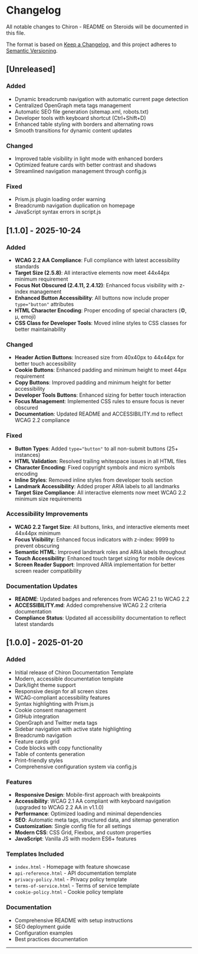 # Changelog

All notable changes to Chiron - README on Steroids will be documented in this file.

The format is based on [Keep a Changelog](https://keepachangelog.com/en/1.0.0/),
and this project adheres to [Semantic Versioning](https://semver.org/spec/v2.0.0.html).

## [Unreleased]

### Added
- Dynamic breadcrumb navigation with automatic current page detection
- Centralized OpenGraph meta tags management
- Automatic SEO file generation (sitemap.xml, robots.txt)
- Developer tools with keyboard shortcut (Ctrl+Shift+D)
- Enhanced table styling with borders and alternating rows
- Smooth transitions for dynamic content updates

### Changed
- Improved table visibility in light mode with enhanced borders
- Optimized feature cards with better contrast and shadows
- Streamlined navigation management through config.js

### Fixed
- Prism.js plugin loading order warning
- Breadcrumb navigation duplication on homepage
- JavaScript syntax errors in script.js

## [1.1.0] - 2025-10-24

### Added
- **WCAG 2.2 AA Compliance**: Full compliance with latest accessibility standards
- **Target Size (2.5.8)**: All interactive elements now meet 44x44px minimum requirement
- **Focus Not Obscured (2.4.11, 2.4.12)**: Enhanced focus visibility with z-index management
- **Enhanced Button Accessibility**: All buttons now include proper `type="button"` attributes
- **HTML Character Encoding**: Proper encoding of special characters (©, µ, emoji)
- **CSS Class for Developer Tools**: Moved inline styles to CSS classes for better maintainability

### Changed
- **Header Action Buttons**: Increased size from 40x40px to 44x44px for better touch accessibility
- **Cookie Buttons**: Enhanced padding and minimum height to meet 44px requirement
- **Copy Buttons**: Improved padding and minimum height for better accessibility
- **Developer Tools Buttons**: Enhanced sizing for better touch interaction
- **Focus Management**: Implemented CSS rules to ensure focus is never obscured
- **Documentation**: Updated README and ACCESSIBILITY.md to reflect WCAG 2.2 compliance

### Fixed
- **Button Types**: Added `type="button"` to all non-submit buttons (25+ instances)
- **HTML Validation**: Resolved trailing whitespace issues in all HTML files
- **Character Encoding**: Fixed copyright symbols and micro symbols encoding
- **Inline Styles**: Removed inline styles from developer tools section
- **Landmark Accessibility**: Added proper ARIA labels to all landmarks
- **Target Size Compliance**: All interactive elements now meet WCAG 2.2 minimum size requirements

### Accessibility Improvements
- **WCAG 2.2 Target Size**: All buttons, links, and interactive elements meet 44x44px minimum
- **Focus Visibility**: Enhanced focus indicators with z-index: 9999 to prevent obscuring
- **Semantic HTML**: Improved landmark roles and ARIA labels throughout
- **Touch Accessibility**: Enhanced touch target sizing for mobile devices
- **Screen Reader Support**: Improved ARIA implementation for better screen reader compatibility

### Documentation Updates
- **README**: Updated badges and references from WCAG 2.1 to WCAG 2.2
- **ACCESSIBILITY.md**: Added comprehensive WCAG 2.2 criteria documentation
- **Compliance Status**: Updated all accessibility documentation to reflect latest standards

## [1.0.0] - 2025-01-20

### Added
- Initial release of Chiron Documentation Template
- Modern, accessible documentation template
- Dark/light theme support
- Responsive design for all screen sizes
- WCAG-compliant accessibility features
- Syntax highlighting with Prism.js
- Cookie consent management
- GitHub integration
- OpenGraph and Twitter meta tags
- Sidebar navigation with active state highlighting
- Breadcrumb navigation
- Feature cards grid
- Code blocks with copy functionality
- Table of contents generation
- Print-friendly styles
- Comprehensive configuration system via config.js

### Features
- **Responsive Design**: Mobile-first approach with breakpoints
- **Accessibility**: WCAG 2.1 AA compliant with keyboard navigation (upgraded to WCAG 2.2 AA in v1.1.0)
- **Performance**: Optimized loading and minimal dependencies
- **SEO**: Automatic meta tags, structured data, and sitemap generation
- **Customization**: Single config file for all settings
- **Modern CSS**: CSS Grid, Flexbox, and custom properties
- **JavaScript**: Vanilla JS with modern ES6+ features

### Templates Included
- `index.html` - Homepage with feature showcase
- `api-reference.html` - API documentation template
- `privacy-policy.html` - Privacy policy template
- `terms-of-service.html` - Terms of service template
- `cookie-policy.html` - Cookie policy template

### Documentation
- Comprehensive README with setup instructions
- SEO deployment guide
- Configuration examples
- Best practices documentation

---
